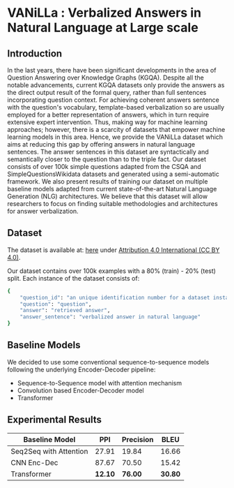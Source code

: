 # VANiLLa : Verbalized Answers in Natural Language at Large scale

## Introduction

In the last years, there have been significant developments in the area of Question Answering over Knowledge Graphs (KGQA). Despite all the notable advancements, current KGQA datasets only provide the answers as the direct output result of the formal query, rather than full sentences incorporating question context. For achieving coherent answers sentence with the question's vocabulary,  template-based verbalization so are usually employed for a better representation of answers, which in turn require extensive expert intervention. Thus, making way for machine learning approaches; however, there is a scarcity of datasets that empower machine learning models in this area. Hence, we provide the VANiLLa dataset which aims at reducing this gap by offering answers in natural language sentences. The answer sentences in this dataset are syntactically and semantically closer to the question than to the triple fact. Our dataset consists of over 100k simple questions adapted from the CSQA and SimpleQuestionsWikidata datasets and generated using a semi-automatic framework. We also present results of training our dataset on multiple baseline models adapted from current state-of-the-art Natural Language Generation (NLG) architectures. We believe that this dataset will allow researchers to focus on finding suitable methodologies and architectures for answer verbalization.

## Dataset

The dataset is available at: [here](https://figshare.com/articles/Vanilla_dataset/12360743) under [Attribution 4.0 International (CC BY 4.0)](LICENSE).

Our dataset contains over 100k examples with a 80% (train) - 20% (test) split. Each instance of the dataset consists of:

```bash
{
    "question_id": "an unique identification number for a dataset instance",
    "question": "question",
    "answer": "retrieved answer",
    "answer_sentence": "verbalized answer in natural language"
}
```

## Baseline Models

We decided to use some conventional sequence-to-sequence models following the underlying Encoder-Decoder pipeline:
* Sequence-to-Sequence model with attention mechanism
* Convolution based Encoder-Decoder model
* Transformer

## Experimental Results

| Baseline Model | PPl | Precision | BLEU |
| ------------- | ------------- | ------------- | ------------- |
| Seq2Seq with Attention | 27.91 | 19.84 | 16.66 |
| CNN Enc-Dec | 87.67 | 70.50 | 15.42 |
| Transformer | **12.10** | **76.00** |  **30.80** |


